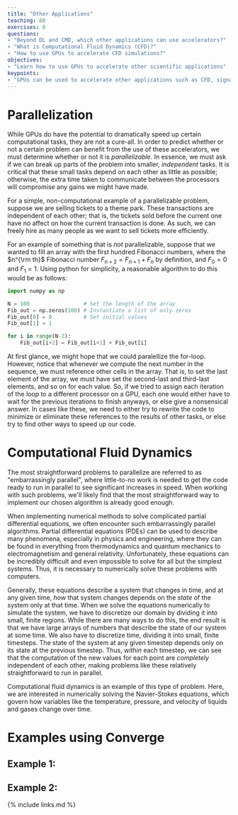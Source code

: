```yaml
---
title: "Other Applications"
teaching: 60
exercises: 0
questions:
- "Beyond DL and CMD, which other applications can use accelerators?"
- "What is Computational Fluid Dynamics (CFD)?"
- "How to use GPUs to accelerate CFD simulations?"
objectives:
- "Learn how to use GPUs to accelerate other scientific applications"
keypoints:
- "GPUs can be used to accelerate other applications such as CFD, signal processing and Data Analysis"
---
```


# Parallelization

While GPUs do have the potential to dramatically speed up certain computational tasks, they are not a cure-all. In order to predict whether or not a certain problem can benefit from the use of these accelerators, we must determine whether or not it is *parallelizable*. In essence, we must ask if we can break up parts of the problem into smaller, *independent* tasks. It is critical that these small tasks depend on each other as little as possible; otherwise, the extra time taken to communicate between the processors will compromise any gains we might have made. 

For a simple, non-computational example of a parallelizable problem, suppose we are selling tickets to a theme park. These transactions are independent of each other; that is, the tickets sold before the current one have no affect on how the current transaction is done. As such, we can freely hire as many people as we want to sell tickets more efficiently. 

For an example of something that is *not* parallelizable, suppose that we wanted to fill an array with the first hundred Fibonacci numbers, where the $n^{\rm th}$ Fibonacci number $F_{n+2} = F_{n+1} + F_n$ by definition, and $F_0 = 0$ and $F_1 = 1$. Using python for simplicity, a reasonable algorithm to do this would be as follows:

```python
import numpy as np

N = 100                 # Set the length of the array
Fib_out = np.zeros(100) # Instantiate a list of only zeros
Fib_out[0] = 0          # Set initial values
Fib_out[1] = 1

for i in range(N-2):
    Fib_out[i+2] = Fib_out[i+1] + Fib_out[i]
```

At first glance, we might hope that we could paralellize the for-loop. However, notice that whenever we compute the next number in the sequence, we must reference other cells in the array. That is, to set the last element of the array, we must have set the second-last and third-last elements, and so on for each value. So, if we tried to assign each iteration of the loop to a different processor on a GPU, each one would either have to wait for the previous iterations to finish anyways, or else give a nonsensical answer. In cases like these, we need to either try to rewrite the code to minimize or eliminate these references to the results of other tasks, or else try to find other ways to speed up our code.

# Computational Fluid Dynamics

The most straightforward problems to parallelize are referred to as "embarrassingly parallel", where little-to-no work is needed to get the code ready to run in parallel to see significant increases in speed. When working with such problems, we'll likely find that the most straightforward way to implement our chosen algorithm is already good enough.

When implementing numerical methods to solve complicated partial differential equations, we often encounter such embarrassingly parallel algorithms. Partial differential equations (PDEs) can be used to describe many phenomena, especially in physics and engineering, where they can be found in everything from thermodynamics and quantum mechanics to electromagnetism and general relativity. Unfortunately, these equations can be incredibly difficult and even impossible to solve for all but the simplest systems. Thus, it is necessary to numerically solve these problems with computers. 

Generally, these equations describe a system that changes in time, and at any given time, *how* that system changes depends on the *state* of the system only at that time. When we solve the equations numerically to simulate the system, we have to discretize our domain by dividing it into small, finite regions. While there are many ways to do this, the end result is that we have large arrays of numbers that describe the state of our system at some time. We also have to discretize time, dividing it into small, finite timesteps. The state of the system at any given timestep depends only on its state at the previous timestep. Thus, *within* each timestep, we can see that the computation of the new values for each point are *completely* independent of each other, making problems like these relatively straightforward to run in parallel. 

Computational fluid dynamics is an example of this type of problem. Here, we are interested in numerically solving the Navier-Stokes equations, which govern how variables like the temperature, pressure, and velocity of liquids and gases change over time.

# Examples using Converge

## Example 1:


## Example 2: 


{% include links.md %}

